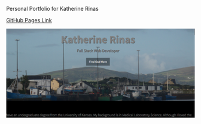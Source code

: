 Personal Portfolio for Katherine Rinas


<a href="https://katherinerinas.github.io/KatherineRinas/">GitHub Pages Link</a>

<img src=/img/kr.png alt="Portfolio picture">